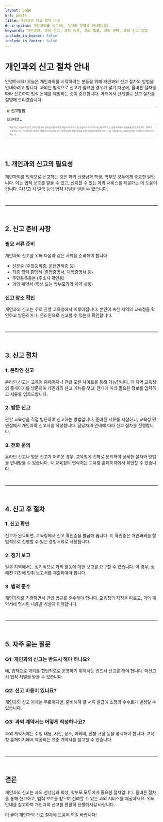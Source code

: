 ```yaml
---
layout: page
url: post4
title: 개인과외 신고 절차 안내
description: 개인과외를 신고하는 절차와 방법을 안내합니다.
keywords: 개인과외, 과외 신고, 과외 등록, 과외 법률, 과외 규제, 과외 신고 방법
include_in_header: false
include_in_footer: false
---
```


# 개인과외 신고 절차 안내

안녕하세요! 오늘은 개인과외를 시작하려는 분들을 위해 개인과외 신고 절차와 방법을 안내하려고 합니다. 과외는 법적으로 신고가 필요한 경우가 많기 때문에, 올바른 절차를 따라 신고하여 법적 문제를 예방하는 것이 중요합니다. 아래에서 단계별로 신고 절차를 설명해 드리겠습니다.

![개인과외 신고](../assets/images/post6.png)

<br>

## **1. 개인과외 신고의 필요성**

개인과외를 법적으로 신고하는 것은 과외 선생님과 학생, 학부모 모두에게 중요한 일입니다. 이는 법적 보호를 받을 수 있고, 신뢰할 수 있는 과외 서비스를 제공하는 데 도움이 됩니다. 미신고 시 벌금 등의 법적 처벌을 받을 수 있습니다.

<br>

________
<br>

## **2. 신고 준비 사항**

### 필요 서류 준비

개인과외 신고를 위해 다음과 같은 서류를 준비해야 합니다:
- 신분증 (주민등록증, 운전면허증 등)
- 최종 학력 증명서 (졸업증명서, 재학증명서 등)
- 주민등록등본 (주소지 확인용)
- 과외 계약서 (학생 또는 학부모와의 계약 내용)

### 신고 장소 확인

개인과외 신고는 주로 관할 교육청에서 이루어집니다. 본인이 속한 지역의 교육청을 확인하고 방문하거나, 온라인으로 신고할 수 있는지 확인합니다.

<br>

________
<br>

## **3. 신고 절차**

### 1. 온라인 신고

온라인 신고는 교육청 홈페이지나 관련 포털 사이트를 통해 가능합니다. 각 지역 교육청의 홈페이지를 방문하여 개인과외 신고 메뉴를 찾고, 안내에 따라 필요한 정보를 입력하고 서류를 업로드합니다.

### 2. 방문 신고

관할 교육청을 직접 방문하여 신고하는 방법입니다. 준비한 서류를 지참하고, 교육청 민원실에서 개인과외 신고서를 작성합니다. 담당자의 안내에 따라 신고 절차를 진행합니다.

### 3. 전화 문의

온라인 신고나 방문 신고가 어려운 경우, 교육청에 전화로 문의하여 상세한 절차와 방법을 안내받을 수 있습니다. 각 교육청의 연락처는 교육청 홈페이지에서 확인할 수 있습니다.

<br>

________
<br>

## **4. 신고 후 절차**

### 1. 신고 확인

신고가 완료되면, 교육청에서 신고 확인증을 발급해 줍니다. 이 확인증은 개인과외를 합법적으로 진행할 수 있는 증빙서류로 사용됩니다.

### 2. 정기 보고

일부 지역에서는 정기적으로 과외 활동에 대한 보고를 요구할 수 있습니다. 이 경우, 정해진 기간에 맞춰 보고서를 제출하여야 합니다.

### 3. 법적 준수

개인과외를 진행하면서 관련 법규를 준수해야 합니다. 교육청의 지침을 따르고, 과외 계약서에 명시된 내용을 성실히 이행합니다.

<br>

________
<br>

## **5. 자주 묻는 질문**

### Q1: 개인과외 신고는 반드시 해야 하나요?
네, 법적으로 과외를 합법적으로 운영하기 위해서는 반드시 신고를 해야 합니다. 미신고 시 법적 처벌을 받을 수 있습니다.

### Q2: 신고 비용이 있나요?
개인과외 신고 자체는 무료이지만, 준비해야 할 서류 발급에 소정의 수수료가 발생할 수 있습니다.

### Q3: 과외 계약서는 어떻게 작성하나요?
과외 계약서에는 수업 내용, 시간, 장소, 과외비, 환불 규정 등을 명시해야 합니다. 교육청 홈페이지에서 제공하는 표준 계약서를 참고할 수 있습니다.

<br>

________
<br>

## **결론**

개인과외 신고는 과외 선생님과 학생, 학부모 모두에게 중요한 절차입니다. 올바른 절차를 통해 신고하고, 법적 보호를 받으며 신뢰할 수 있는 과외 서비스를 제공하세요. 위의 안내를 참고하여 개인과외 신고를 원활히 진행하시길 바랍니다.

이 글이 개인과외 신고 절차에 도움이 되길 바랍니다!

